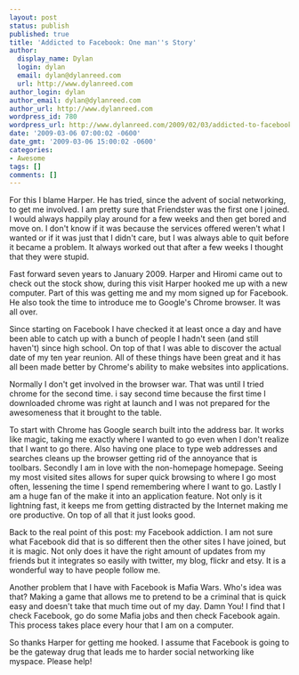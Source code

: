 ```yaml
---
layout: post
status: publish
published: true
title: 'Addicted to Facebook: One man''s Story'
author:
  display_name: Dylan
  login: dylan
  email: dylan@dylanreed.com
  url: http://www.dylanreed.com
author_login: dylan
author_email: dylan@dylanreed.com
author_url: http://www.dylanreed.com
wordpress_id: 780
wordpress_url: http://www.dylanreed.com/2009/02/03/addicted-to-facebook-one-mans-story/
date: '2009-03-06 07:00:02 -0600'
date_gmt: '2009-03-06 15:00:02 -0600'
categories:
- Awesome
tags: []
comments: []
---
```

<p>For this I blame Harper. He has tried, since the advent of social networking, to get me involved. I am pretty sure that Friendster was the first one I joined. I would always happily play around for a few weeks and then get bored and move on. I don't know if it was because the services offered weren't what I wanted or if it was just that I didn't care, but I was always able to quit before it became a problem. It always worked out that after a few weeks I thought that they were stupid. </p>
<p>Fast forward seven years to January 2009. Harper and Hiromi came out to check out the stock show, during this visit Harper hooked me up with a new computer. Part of this was getting me and my mom signed up for Facebook. He also took the time to introduce me to Google's Chrome browser. It was all over. </p>
<p>Since starting on Facebook I have checked it at least once a day and have been able to catch up with a bunch of people I hadn't seen (and still haven't) since high school. On top of that I was able to discover the actual date of my ten year reunion. All of these things have been great and it has all been made better by Chrome's ability to make websites into applications.</p>
<p>Normally I don't get involved in the browser war. That was until I tried chrome for the second time. i say second time because the first time I downloaded chrome was right at launch and I was not prepared for the awesomeness that it brought to the table. </p>
<p>To start with Chrome has Google search built into the address bar. It works like magic, taking me exactly where I wanted to go even when I don't realize that I want to go there. Also having one place to type web addresses and searches cleans up the browser getting rid of the annoyance that is toolbars. Secondly I am in love with the non-homepage homepage. Seeing my most visited sites allows for super quick browsing to where I go most often, lessening the time I spend remembering where I want to go. Lastly I am a huge fan of the make it into an application feature. Not only is it lightning fast, it keeps me from getting distracted by the Internet making me ore productive. On top of all that it just looks good.</p>
<p>Back to the real point of this post: my Facebook addiction. I am not sure what Facebook did that is so different then the other sites I have joined, but it is magic. Not only does it have the right amount of updates from my friends but it integrates so easily with twitter, my blog, flickr and etsy. It is a wonderful way to have people follow me.</p>
<p>Another problem that I have with Facebook is Mafia Wars. Who's idea was that? Making a game that allows me to pretend to be a criminal that is quick easy and doesn't take that much time out of my day. Damn You! I find that I check Facebook, go do some Mafia jobs and then check Facebook again. This process takes place every hour that I am on a computer. </p>
<p>So thanks Harper for getting me hooked. I assume that Facebook is going to be the gateway drug that leads me to harder social networking like myspace. Please help!</p></p>
